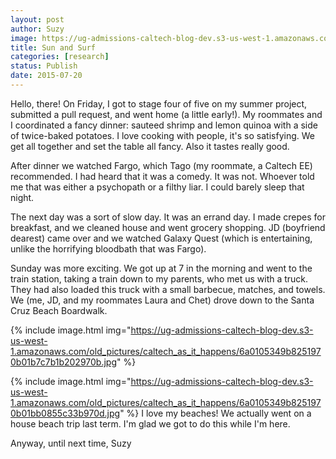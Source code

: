 ```yaml
---
layout: post
author: Suzy
image: https://ug-admissions-caltech-blog-dev.s3-us-west-1.amazonaws.com/old_pictures/caltech_as_it_happens/6a0105349b8251970b01b7c7b1b18a970b.jpg
title: Sun and Surf
categories: [research]
status: Publish
date: 2015-07-20
---
```


Hello, there!
On Friday, I got to stage four of five on my summer project, submitted a pull request, and went home (a little early!). My roommates and I coordinated a fancy dinner: sauteed shrimp and lemon quinoa with a side of twice-baked potatoes. I love cooking with people, it's so satisfying. We get all together and set the table all fancy. Also it tastes really good.

After dinner we watched Fargo, which Tago (my roommate, a Caltech EE) recommended. I had heard that it was a comedy. It was not. Whoever told me that was either a psychopath or a filthy liar. I could barely sleep that night.

The next day was a sort of slow day. It was an errand day. I made crepes for breakfast, and we cleaned house and went grocery shopping. JD (boyfriend dearest) came over and we watched Galaxy Quest (which is entertaining, unlike the horrifying bloodbath that was Fargo).

Sunday was more exciting. We got up at 7 in the morning and went to the train station, taking a train down to my parents, who met us with a truck. They had also loaded this truck with a small barbecue, matches, and towels. We (me, JD, and my roommates Laura and Chet) drove down to the Santa Cruz Beach Boardwalk.


{% include image.html img="https://ug-admissions-caltech-blog-dev.s3-us-west-1.amazonaws.com/old_pictures/caltech_as_it_happens/6a0105349b8251970b01b7c7b1b202970b.jpg" %}

{% include image.html img="https://ug-admissions-caltech-blog-dev.s3-us-west-1.amazonaws.com/old_pictures/caltech_as_it_happens/6a0105349b8251970b01bb0855c33b970d.jpg" %}
I love my beaches! We actually went on a house beach trip last term. I'm glad we got to do this while I'm here.

Anyway, until next time,
Suzy

